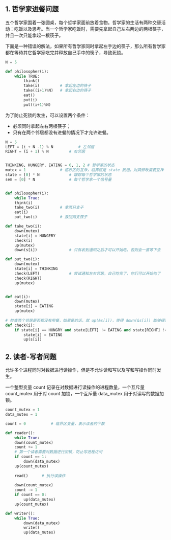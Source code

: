 ## 1. 哲学家进餐问题

五个哲学家围着一张圆桌，每个哲学家面前放着食物。哲学家的生活有两种交替活动：吃饭以及思考。当一个哲学家吃饭时，需要先拿起自己左右两边的两根筷子，并且一次只能拿起一根筷子。

下面是一种错误的解法，如果所有哲学家同时拿起左手边的筷子，那么所有哲学家都在等待其它哲学家吃完并释放自己手中的筷子，导致死锁。

```python
N = 5

def philosopher(i):
    while TRUE:
        think()
        take(i)       	# 拿起左边的筷子
        take((i+1)%N)	# 拿起右边的筷子
        eat()
        put(i)
        put((i+1)%N)
```

为了防止死锁的发生，可以设置两个条件：

- 必须同时拿起左右两根筷子；
- 只有在两个邻居都没有进餐的情况下才允许进餐。

```python
N = 5
LEFT = (i + N -1) % N			# 左邻居
RIGHT = (i + 1) % N			# 右邻居


THINKING, HUNGERY, EATING = 0, 1, 2	# 哲学家的状态
mutex = 1				# 临界区的互斥，临界区是 state 数组，对其修改需要互斥
state = [0] * N				# 跟踪每个哲学家的状态
sem = [0] * N				# 每个哲学家一个信号量


def philosopher(i):
    while True:
	think(i)
	take_two(i)			# 拿两只支子
	eat(i)
	put_two(i)			# 放回两支筷子

def take_two(i):
    down(mutex)
    state[i] = HUNGERY
    check(i)
    up(mutex)
    down(s[i])				# 只有收到通知之后才可以开始吃，否则会一直等下去

def put_two(i):
    down(mutex)
    state[i] = THINKING
    check(LEFT) 			# 尝试通知左右邻居，自己吃完了，你们可以开始吃了
    check(RIGHT)
    up(mutex)


def eat(i):
    down(mutex)
    state[i] = EATING
    up(mutex)
    
# 检查两个邻居是否都没有用餐，如果是的话，就 up(&s[i])，使得 down(&s[i]) 能够得到通知并继续执行
def check(i):        
    if state[i] == HUNGRY and state[LEFT] != EATING and state[RIGHT] != EATING:
        state[i] = EATING
        up(s[i])

```

## 2. 读者-写者问题

允许多个进程同时对数据进行读操作，但是不允许读和写以及写和写操作同时发生。

一个整型变量 count 记录在对数据进行读操作的进程数量，一个互斥量 count_mutex 用于对 count 加锁，一个互斥量 data_mutex 用于对读写的数据加锁。

```python
count_mutex = 1
data_mutex = 1

count = 0			# 临界区变量，表示读者的个数 

def reader():
    while True:
	down(count_mutex)
	count += 1
	# 第一个读者需要对数据进行加锁，防止写进程访问
	if count == 1:
	    down(data_mutex)
	up(count_mutex)
		
	read()		# 执行读操作
		
	down(count_mutex)
	count -= 1
	if count == 0:
	    up(data_mutex)
	up(count_mutex)

def writer():
    while True:
        down(data_mutex)
        write()
        up(data_mutex)
```
